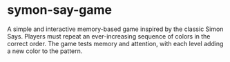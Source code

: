 # symon-say-game
A simple and interactive memory-based game inspired by the classic Simon Says. Players must repeat an ever-increasing sequence of colors in the correct order. The game tests memory and attention, with each level adding a new color to the pattern.
